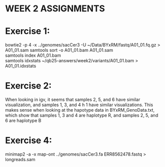 # WEEK 2 ASSIGNMENTS #

# Exercise 1:
bowtie2 -p 4 -x ../genomes/sacCer3 -U ~/Data/BYxRM/fastq/A01_01.fq.gz > A01_01.sam
samtools sort -o A01_01.bam A01_01.sam  
samtools index A01_01.bam  
samtools idxstats ~/qb25-answers/week2/variants/A01_01.bam > A01_01.idxstats

# Exercise 2:
When looking in igv, it seems that samples 2, 5, and 6 have similar visualization, and samples 1, 3, and 4 h 1 have similar visualizations. This makes sense when looking at the hapotype data in BYxRM_GenoData.txt, which show that samples 1, 3 and 4 are haplotype R, and samples 2, 5, and 6 are haplotype B

# Exercise 4:
minimap2 -a -x map-ont ../genomes/sacCer3.fa ERR8562478.fastq > longreads.sam